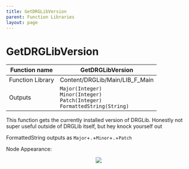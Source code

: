```yaml
---
title: GetDRGLibVersion
parent: Function Libraries
layout: page
---
```


# GetDRGLibVersion

| Function name | GetDRGLibVersion |
| --- | --- |
| Function Library | Content/DRGLib/Main/LIB_F_Main |
| Outputs | `Major(Integer)`</br>`Minor(Integer)`</br>`Patch(Integer)`</br>`FormattedString(String)` |

This function gets the currently installed version of DRGLib. Honestly not super useful outside of DRGLib itself, but hey knock yourself out

FormattedString outputs as `Major`+`.`+`Minor`+`.`+`Patch`

Node Appearance: 
<p align="center">
<img src="https://github.com/SamsDRGMods/WikiMedia/blob/main/DRGLib/FullDocs/FunctionLibs/Uncategorized/GetDRGLibVersionImage.png?raw=true">
</p>
